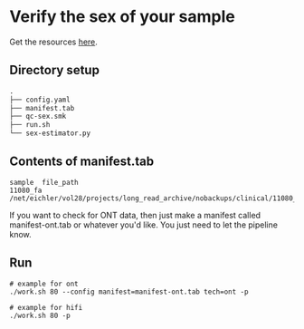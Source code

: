 # Verify the sex of your sample

Get the resources [here](../pipeline_scripts/sex-verify).
## Directory setup
```txt
.
├── config.yaml
├── manifest.tab
├── qc-sex.smk
├── run.sh
└── sex-estimator.py
```

## Contents of manifest.tab
```tsv
sample	file_path
11080_fa	/net/eichler/vol28/projects/long_read_archive/nobackups/clinical/11080_fa/raw_data/PacBio_HiFi/fofn/ccs/fastq.fofn
```

If you want to check for ONT data, then just make a manifest called manifest-ont.tab or whatever you'd like. You just need to let the pipeline know.
## Run
```shell
# example for ont
./work.sh 80 --config manifest=manifest-ont.tab tech=ont -p

# example for hifi
./work.sh 80 -p
```